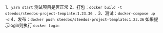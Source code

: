 1、`yarn start` 测试项目是否正常
2、打包：`docker build -t steedos/steedos-project-template:1.23.36 .`
3、测试：`docker-compose up -d`
4、发布：`docker push steedos/steedos-project-template:1.23.36` 如果提示login则执行 `docker login`